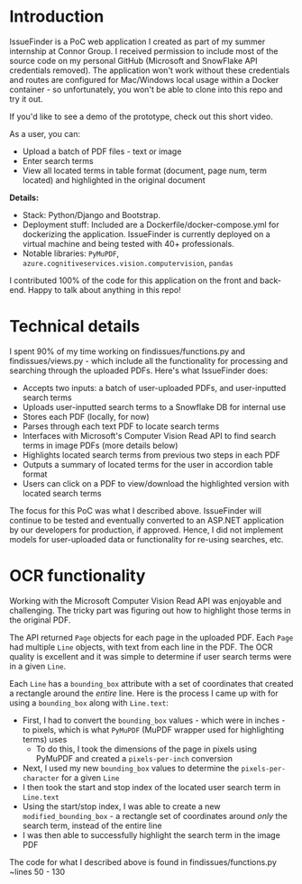 # Introduction

IssueFinder is a PoC web application I created as part of my summer internship at Connor Group. I received permission to include most of the source code on my personal GitHub (Microsoft and SnowFlake API credentials removed). The application won't work without these credentials and routes are configured for Mac/Windows local usage within a Docker container - so unfortunately, you won't be able to clone into this repo and try it out. 

If you'd like to see a demo of the prototype, check out this short video. 

As a user, you can:

* Upload a batch of PDF files - text or image
* Enter search terms 
* View all located terms in table format (document, page num, term located) and highlighted in the original document

**Details:**

* Stack: Python/Django and Bootstrap. 
* Deployment stuff: Included are a Dockerfile/docker-compose.yml for dockerizing the application. IssueFinder is currently deployed on a virtual machine and being tested with 40+ professionals.
* Notable libraries: `PyMuPDF`, `azure.cognitiveservices.vision.computervision`, `pandas`

I contributed 100% of the code for this application on the front and back-end. Happy to talk about anything in this repo! 

# Technical details

I spent 90% of my time working on findissues/functions.py and findissues/views.py - which include all the functionality for processing and searching through the uploaded PDFs. Here's what IssueFinder does:

* Accepts two inputs: a batch of user-uploaded PDFs, and user-inputted search terms
* Uploads user-inputted search terms to a Snowflake DB for internal use
* Stores each PDF (locally, for now)
* Parses through each text PDF to locate search terms
* Interfaces with Microsoft's Computer Vision Read API to find search terms in image PDFs (more details below)
* Highlights located search terms from previous two steps in each PDF
* Outputs a summary of located terms for the user in accordion table format
* Users can click on a PDF to view/download the highlighted version with located search terms

The focus for this PoC was what I described above. IssueFinder will continue to be tested and eventually converted to an ASP.NET application by our developers for production, if approved. Hence, I did not implement models for user-uploaded data or functionality for re-using searches, etc. 

# OCR functionality

Working with the Microsoft Computer Vision Read API was enjoyable and challenging. The tricky part was figuring out how to highlight those terms in the original PDF. 

The API returned `Page` objects for each page in the uploaded PDF. Each `Page` had multiple `Line` objects, with text from each line in the PDF. The OCR quality is excellent and it was simple to determine if user search terms were in a given `Line`. 

Each `Line` has a `bounding_box` attribute with a set of coordinates that created a rectangle around the *entire* line. Here is the process I came up with for using a `bounding_box` along with `Line.text`:

* First, I had to convert the `bounding_box` values - which were in inches - to pixels, which is what `PyMuPDF` (MuPDF wrapper used for highlighting terms) uses
  * To do this, I took the dimensions of the page in pixels using PyMuPDF and created a `pixels-per-inch` conversion
* Next, I used my new `bounding_box` values to determine the `pixels-per-character` for a given `Line`
* I then took the start and stop index of the located user search term in `Line.text` 
* Using the start/stop index, I was able to create a new `modified_bounding_box` - a rectangle set of coordinates around *only* the search term, instead of the entire line
* I was then able to successfully highlight the search term in the image PDF 

The code for what I described above is found in findissues/functions.py ~lines 50 - 130

